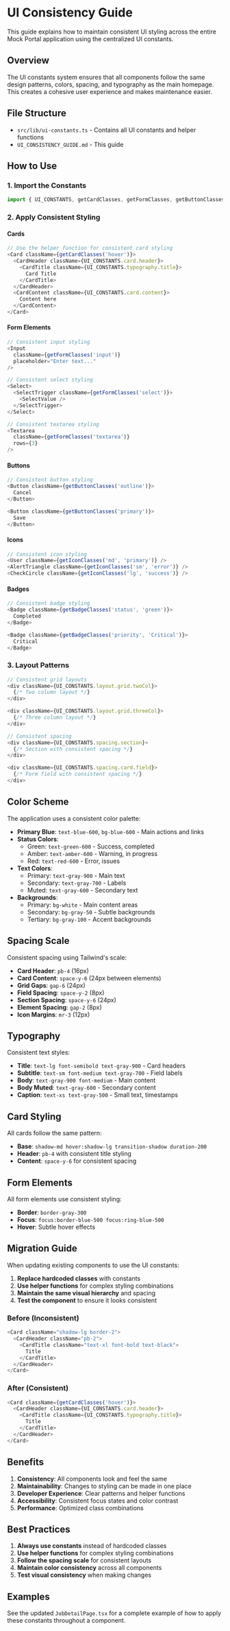 # UI Consistency Guide

This guide explains how to maintain consistent UI styling across the entire Mock Portal application using the centralized UI constants.

## Overview

The UI constants system ensures that all components follow the same design patterns, colors, spacing, and typography as the main homepage. This creates a cohesive user experience and makes maintenance easier.

## File Structure

- `src/lib/ui-constants.ts` - Contains all UI constants and helper functions
- `UI_CONSISTENCY_GUIDE.md` - This guide

## How to Use

### 1. Import the Constants

```typescript
import { UI_CONSTANTS, getCardClasses, getFormClasses, getButtonClasses } from '@/lib/ui-constants';
```

### 2. Apply Consistent Styling

#### Cards
```typescript
// Use the helper function for consistent card styling
<Card className={getCardClasses('hover')}>
  <CardHeader className={UI_CONSTANTS.card.header}>
    <CardTitle className={UI_CONSTANTS.typography.title}>
      Card Title
    </CardTitle>
  </CardHeader>
  <CardContent className={UI_CONSTANTS.card.content}>
    Content here
  </CardContent>
</Card>
```

#### Form Elements
```typescript
// Consistent input styling
<Input 
  className={getFormClasses('input')}
  placeholder="Enter text..."
/>

// Consistent select styling
<Select>
  <SelectTrigger className={getFormClasses('select')}>
    <SelectValue />
  </SelectTrigger>
</Select>

// Consistent textarea styling
<Textarea 
  className={getFormClasses('textarea')}
  rows={3}
/>
```

#### Buttons
```typescript
// Consistent button styling
<Button className={getButtonClasses('outline')}>
  Cancel
</Button>

<Button className={getButtonClasses('primary')}>
  Save
</Button>
```

#### Icons
```typescript
// Consistent icon styling
<User className={getIconClasses('md', 'primary')} />
<AlertTriangle className={getIconClasses('sm', 'error')} />
<CheckCircle className={getIconClasses('lg', 'success')} />
```

#### Badges
```typescript
// Consistent badge styling
<Badge className={getBadgeClasses('status', 'green')}>
  Completed
</Badge>

<Badge className={getBadgeClasses('priority', 'Critical')}>
  Critical
</Badge>
```

### 3. Layout Patterns

```typescript
// Consistent grid layouts
<div className={UI_CONSTANTS.layout.grid.twoCol}>
  {/* Two column layout */}
</div>

<div className={UI_CONSTANTS.layout.grid.threeCol}>
  {/* Three column layout */}
</div>

// Consistent spacing
<div className={UI_CONSTANTS.spacing.section}>
  {/* Section with consistent spacing */}
</div>

<div className={UI_CONSTANTS.spacing.card.field}>
  {/* Form field with consistent spacing */}
</div>
```

## Color Scheme

The application uses a consistent color palette:

- **Primary Blue**: `text-blue-600`, `bg-blue-600` - Main actions and links
- **Status Colors**:
  - Green: `text-green-600` - Success, completed
  - Amber: `text-amber-600` - Warning, in progress
  - Red: `text-red-600` - Error, issues
- **Text Colors**:
  - Primary: `text-gray-900` - Main text
  - Secondary: `text-gray-700` - Labels
  - Muted: `text-gray-600` - Secondary text
- **Backgrounds**:
  - Primary: `bg-white` - Main content areas
  - Secondary: `bg-gray-50` - Subtle backgrounds
  - Tertiary: `bg-gray-100` - Accent backgrounds

## Spacing Scale

Consistent spacing using Tailwind's scale:

- **Card Header**: `pb-4` (16px)
- **Card Content**: `space-y-6` (24px between elements)
- **Grid Gaps**: `gap-6` (24px)
- **Field Spacing**: `space-y-2` (8px)
- **Section Spacing**: `space-y-6` (24px)
- **Element Spacing**: `gap-2` (8px)
- **Icon Margins**: `mr-3` (12px)

## Typography

Consistent text styles:

- **Title**: `text-lg font-semibold text-gray-900` - Card headers
- **Subtitle**: `text-sm font-medium text-gray-700` - Field labels
- **Body**: `text-gray-900 font-medium` - Main content
- **Body Muted**: `text-gray-600` - Secondary content
- **Caption**: `text-xs text-gray-500` - Small text, timestamps

## Card Styling

All cards follow the same pattern:

- **Base**: `shadow-md hover:shadow-lg transition-shadow duration-200`
- **Header**: `pb-4` with consistent title styling
- **Content**: `space-y-6` for consistent spacing

## Form Elements

All form elements use consistent styling:

- **Border**: `border-gray-300`
- **Focus**: `focus:border-blue-500 focus:ring-blue-500`
- **Hover**: Subtle hover effects

## Migration Guide

When updating existing components to use the UI constants:

1. **Replace hardcoded classes** with constants
2. **Use helper functions** for complex styling combinations
3. **Maintain the same visual hierarchy** and spacing
4. **Test the component** to ensure it looks consistent

### Before (Inconsistent)
```typescript
<Card className="shadow-lg border-2">
  <CardHeader className="pb-2">
    <CardTitle className="text-xl font-bold text-black">
      Title
    </CardTitle>
  </CardHeader>
</Card>
```

### After (Consistent)
```typescript
<Card className={getCardClasses('hover')}>
  <CardHeader className={UI_CONSTANTS.card.header}>
    <CardTitle className={UI_CONSTANTS.typography.title}>
      Title
    </CardTitle>
  </CardHeader>
</Card>
```

## Benefits

1. **Consistency**: All components look and feel the same
2. **Maintainability**: Changes to styling can be made in one place
3. **Developer Experience**: Clear patterns and helper functions
4. **Accessibility**: Consistent focus states and color contrast
5. **Performance**: Optimized class combinations

## Best Practices

1. **Always use constants** instead of hardcoded classes
2. **Use helper functions** for complex styling combinations
3. **Follow the spacing scale** for consistent layouts
4. **Maintain color consistency** across all components
5. **Test visual consistency** when making changes

## Examples

See the updated `JobDetailPage.tsx` for a complete example of how to apply these constants throughout a component.
